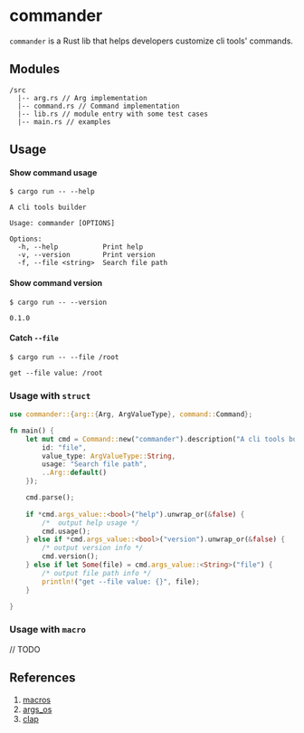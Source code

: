 # commander

`commander` is a Rust lib that helps developers customize cli tools' commands. 


## Modules

```shell
/src
  |-- arg.rs // Arg implementation
  |-- command.rs // Command implementation
  |-- lib.rs // module entry with some test cases
  |-- main.rs // examples
```

## Usage

#### Show command usage

```shell
$ cargo run -- --help

A cli tools builder

Usage: commander [OPTIONS]

Options:
  -h, --help           Print help
  -v, --version        Print version
  -f, --file <string>  Search file path
```

#### Show command version

```shell
$ cargo run -- --version

0.1.0
```

#### Catch `--file`

```shell
$ cargo run -- --file /root

get --file value: /root
```

### Usage with `struct`

```rust
use commander::{arg::{Arg, ArgValueType}, command::Command};

fn main() {
    let mut cmd = Command::new("commander").description("A cli tools builder").args(Arg {
        id: "file",
        value_type: ArgValueType::String,
        usage: "Search file path",
        ..Arg::default()
    });

    cmd.parse();
    
    if *cmd.args_value::<bool>("help").unwrap_or(&false) {
        /*  output help usage */
        cmd.usage();
    } else if *cmd.args_value::<bool>("version").unwrap_or(&false) {
        /* output version info */
        cmd.version();
    } else if let Some(file) = cmd.args_value::<String>("file") {
        /* output file path info */
        println!("get --file value: {}", file);
    }

}
```

### Usage with `macro` 

// TODO


## References

1. [macros](https://doc.rust-lang.org/book/ch19-06-macros.html)
2. [args_os](https://doc.rust-lang.org/std/env/fn.args_os.html)
3. [clap](https://github.com/clap-rs/clap)